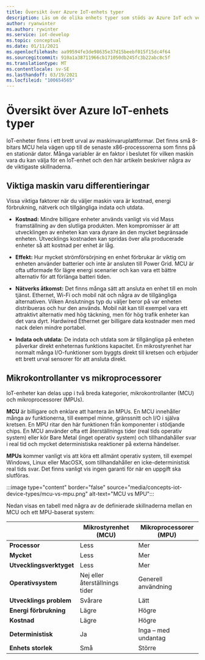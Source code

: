 ```yaml
---
title: Översikt över Azure IoT-enhets typer
description: Läs om de olika enhets typer som stöds av Azure IoT och verktygen som är tillgängliga.
author: ryanwinter
ms.author: rywinter
ms.service: iot-develop
ms.topic: conceptual
ms.date: 01/11/2021
ms.openlocfilehash: aa99594fe3de98635e37d15beebf015f15dc4f64
ms.sourcegitcommit: 910a1a38711966cb171050db245fc3b22abc8c5f
ms.translationtype: MT
ms.contentlocale: sv-SE
ms.lasthandoff: 03/19/2021
ms.locfileid: "100654565"
---
```

# <a name="overview-of-azure-iot-device-types"></a>Översikt över Azure IoT-enhets typer
IoT-enheter finns i ett brett urval av maskinvaruplattformar. Det finns små 8-bitars MCU hela vägen upp till de senaste x86-processorerna som finns på en stationär dator. Många variabler är en faktor i beslutet för vilken maskin vara du kan välja för en IoT-enhet och den här artikeln beskriver några av de viktigaste skillnaderna.

## <a name="key-hardware-differentiators"></a>Viktiga maskin varu differentieringar
Vissa viktiga faktorer när du väljer maskin vara är kostnad, energi förbrukning, nätverk och tillgängliga indata och utdata.

* **Kostnad:** Mindre billigare enheter används vanligt vis vid Mass framställning av den slutliga produkten. Men kompromisser är att utvecklingen av enheten kan vara dyrare än den mycket begränsade enheten. Utvecklings kostnaden kan spridas över alla producerade enheter så att kostnad per enhet är låg.

* **Effekt:** Hur mycket strömförsörjning en enhet förbrukar är viktig om enheten använder batterier och inte är ansluten till Power Grid. MCU är ofta utformade för lägre energi scenarier och kan vara ett bättre alternativ för att förlänga batteri tiden.

* **Nätverks åtkomst:** Det finns många sätt att ansluta en enhet till en moln tjänst. Ethernet, Wi-Fi och mobil nät och några av de tillgängliga alternativen. Vilken Anslutnings typ du väljer beror på var enheten distribueras och hur den används. Mobil nät kan till exempel vara ett attraktivt alternativ med hög täckning, men för hög trafik enheter kan det vara dyrt. Hardwired Ethernet ger billigare data kostnader men med nack delen mindre portabel.

* **Indata och utdata:** De indata och utdata som är tillgängliga på enheten påverkar direkt enheternas funktions kapacitet. En mikrostyrenhet har normalt många I/O-funktioner som byggts direkt till kretsen och erbjuder ett brett urval sensorer för att ansluta direkt.

## <a name="microcontrollers-vs-microprocessors"></a>Mikrokontrollanter vs mikroprocessorer
IoT-enheter kan delas upp i två breda kategorier, mikrokontrollanter (MCU) och mikroprocessorer (MPUs).

**MCU** är billigare och enklare att hantera än MPUs. En MCU innehåller många av funktionerna, till exempel minne, gränssnitt och I/O i själva kretsen. En MPU ritar den här funktionen från komponenter i stödjande chips. En MCU använder ofta ett återställnings tider (real tids operativ system) eller kör Bare Metal (inget operativ system) och tillhandahåller svar i real tid och mycket deterministiska reaktioner på externa händelser.

**MPUs** kommer vanligt vis att köra ett allmänt operativ system, till exempel Windows, Linux eller MacOSX, som tillhandahåller en icke-deterministisk real tids svar. Det finns vanligt vis ingen garanti för när en uppgift ska slutföras. 

:::image type="content" border="false" source="media/concepts-iot-device-types/mcu-vs-mpu.png" alt-text="MCU vs MPU":::

Nedan visas en tabell med några av de definierade skillnaderna mellan en MCU och ett MPU-baserat system:

||Mikrostyrenhet (MCU)|Mikroprocessorer (MPU)|
|-|-|-|
|**Processor**| Less | Mer |
|**Mycket**| Less | Mer |
|**Utvecklingsverktyget**| Less | Mer |
|**Operativsystem**| Nej eller återställnings tider | Generell användning |
|**Utvecklings problem**| Svårare |  Lätt |
|**Energi förbrukning**| Lägre | Högre |
|**Kostnad**| Lägre | Högre |
|**Deterministisk**| Ja | Inga – med undantag|
|**Enhets storlek**| Små | Större |

